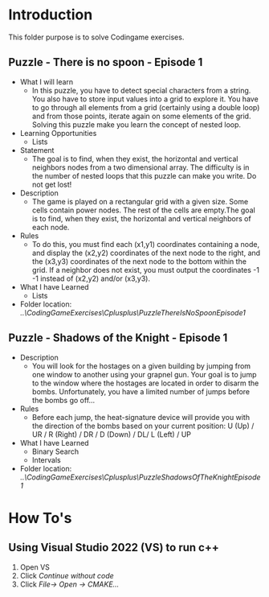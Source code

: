 # Introduction 
This folder purpose is to solve Codingame exercises.

## Puzzle - There is no spoon - Episode 1
- What I will learn
    - In this puzzle, you have to detect special characters from a string. You also have to store input values into a grid to explore it. You have to go through all elements from a grid (certainly using a double loop) and from those points, iterate again on some elements of the grid. Solving this puzzle make you learn the concept of nested loop.
- Learning Opportunities
    - Lists
- Statement
    - The goal is to find, when they exist, the horizontal and vertical neighbors nodes from a two dimensional array. The difficulty is in the number of nested loops that this puzzle can make you write. Do not get lost!
- Description
    - The game is played on a rectangular grid with a given size. Some cells contain power nodes. The rest of the cells are empty.The goal is to find, when they exist, the horizontal and vertical neighbors of each node.
- Rules
    - To do this, you must find each (x1,y1) coordinates containing a node, and display the (x2,y2) coordinates of the next node to the right, and the (x3,y3) coordinates of the next node to the bottom within the grid. If a neighbor does not exist, you must output the coordinates -1 -1 instead of (x2,y2) and/or (x3,y3).
- What I have Learned
    - Lists
- Folder location:
_..\CodingGameExercises\Cplusplus\PuzzleThereIsNoSpoonEpisode1_

## Puzzle - Shadows of the Knight - Episode 1
- Description
    - You will look for the hostages on a given building by jumping from one window to another using your grapnel gun. Your goal is to jump to the window where the hostages are located in order to disarm the bombs. Unfortunately, you have a limited number of jumps before the bombs go off...
- Rules
    - Before each jump, the heat-signature device will provide you with the direction of the bombs based on your current position: U (Up) / UR / R (Right) / DR / D (Down) / DL/ L (Left) / UP
- What I have Learned
    - Binary Search
    - Intervals
- Folder location:
_..\CodingGameExercises\Cplusplus\PuzzleShadowsOfTheKnightEpisode1_


# How To's

## Using Visual Studio 2022 (VS) to run c++
1. Open VS
2. Click _Continue without code_
3. Click _File-> Open -> CMAKE..._
